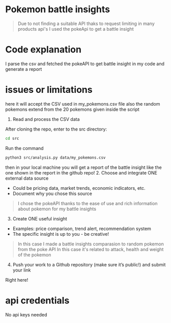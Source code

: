 # Pokemon battle insights

> Due to not finding a suitable API thaks to request limiting in many products api's I used the pokeApi to get a battle insight 

# Code explanation
I parse the csv and fetched the pokeAPI to get battle insight in my code and generate a report

# issues or limitations
here it will accept the CSV used in my_pokemons.csv file
also the random pokemons extend from the 20 pokemons given inside the script

1. Read and process the CSV data

After cloning the repo, enter to the src directory:
```bash
cd src
```

Run the command
```bash
python3 src/analysis.py data/my_pokemons.csv
```

then in your local machine you will get a report of the battle insight like the one shown in the report in the github repo!
2. Choose and integrate ONE external data source
 - Could be pricing data, market trends, economic indicators, etc.
 - Document why you chose this source

> I chose the pokeAPI thanks to the ease of use and rich information about pokemon for my battle insights

3. Create ONE useful insight
 - Examples: price comparison, trend alert, recommendation system
 - The specific insight is up to you - be creative!

> In this case I made a battle insights comparasion to random pokemon from the poke API
> In this case it's related to attack, health and weight of the pokemon

4. Push your work to a Github repository (make sure it’s public!) and submit your
link

Right here!

# api credentials
No api keys needed

